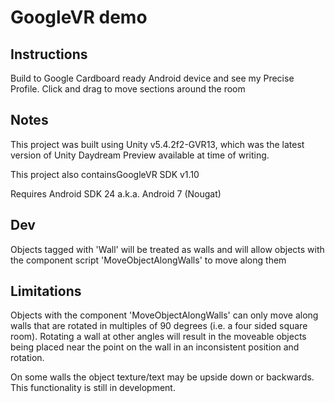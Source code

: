 # GoogleVR demo

## Instructions

Build to Google Cardboard ready Android device and see my Precise Profile.
Click and drag to move sections around the room

## Notes

This project was built using Unity v5.4.2f2-GVR13, which was the latest version of Unity Daydream Preview available at time of writing.

This project also containsGoogleVR SDK v1.10

Requires Android SDK 24 a.k.a. Android 7 (Nougat)


## Dev
Objects tagged with 'Wall' will be treated as walls and will allow objects with the component script 'MoveObjectAlongWalls' to move along them

## Limitations
Objects with the component 'MoveObjectAlongWalls' can only move along walls that are rotated in multiples of 90 degrees (i.e. a four sided square room).
Rotating a wall at other angles will result in the moveable objects being placed near the point on the wall in an inconsistent position and rotation.

On some walls the object texture/text may be upside down or backwards. This functionality is still in development.
